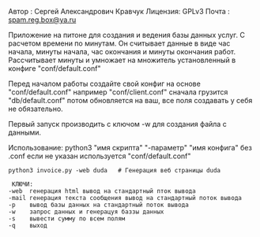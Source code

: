 Автор   : Сергей Александрович Кравчук
Лицензия: GPLv3
Почта   : spam.reg.box@ya.ru

Приложение на питоне для создания и ведения базы данных услуг. 
С расчетом времени по минутам. Он считывает данные в виде час начала, минуты начала, час 
окончания и минуты окончания работ. Рассчитывает минуты и умножает на 
множитель установленный в конфиге "conf/default.conf"

Перед началом работы создайте свой конфиг на основе "conf/default.conf" 
например "conf/client.conf" сначала грузится "db/default.conf" потом обновляется 
на ваш, все поля создавать у себя не обязательно.

Первый запуск производить с ключом -w для создания файла с данными.

Использование:
python3 "имя скрипта" "-параметр" "имя конфига" без .conf если не указан 
используется "conf/default.conf"
    
    
    python3 invoice.py -web duda   # Генерация веб страницы duda

     КЛЮЧИ:
    -web  генерация html вывод на стандартный пток вывода
    -mail генерация текста сообщения вывод на стандартный поток вывода 
    -p    вывод базы данных на стандартный поток вывода 
    -w    запрос данных и генерацуя баззы данных 
    -s    вывести сумму по всем полям
    -q    выход
